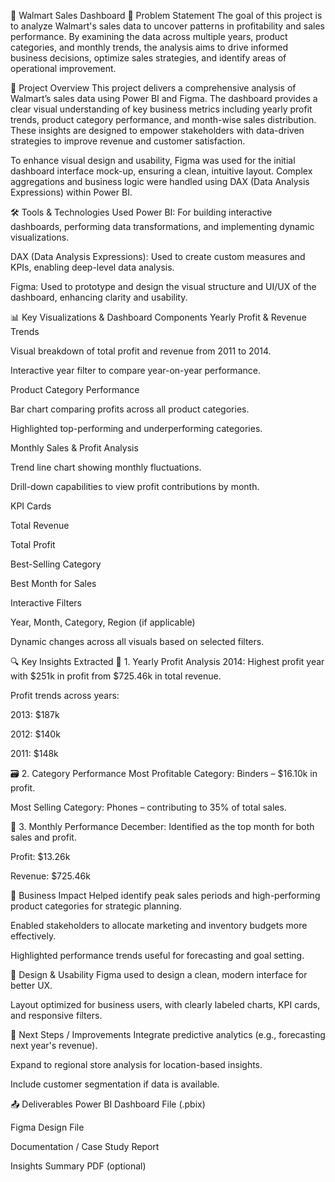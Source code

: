 🏬 Walmart Sales Dashboard
📝 Problem Statement
The goal of this project is to analyze Walmart's sales data to uncover patterns in profitability and sales performance. By examining the data across multiple years, product categories, and monthly trends, the analysis aims to drive informed business decisions, optimize sales strategies, and identify areas of operational improvement.

🚀 Project Overview
This project delivers a comprehensive analysis of Walmart’s sales data using Power BI and Figma. The dashboard provides a clear visual understanding of key business metrics including yearly profit trends, product category performance, and month-wise sales distribution. These insights are designed to empower stakeholders with data-driven strategies to improve revenue and customer satisfaction.

To enhance visual design and usability, Figma was used for the initial dashboard interface mock-up, ensuring a clean, intuitive layout. Complex aggregations and business logic were handled using DAX (Data Analysis Expressions) within Power BI.

🛠 Tools & Technologies Used
Power BI: For building interactive dashboards, performing data transformations, and implementing dynamic visualizations.

DAX (Data Analysis Expressions): Used to create custom measures and KPIs, enabling deep-level data analysis.

Figma: Used to prototype and design the visual structure and UI/UX of the dashboard, enhancing clarity and usability.

📊 Key Visualizations & Dashboard Components
Yearly Profit & Revenue Trends

Visual breakdown of total profit and revenue from 2011 to 2014.

Interactive year filter to compare year-on-year performance.

Product Category Performance

Bar chart comparing profits across all product categories.

Highlighted top-performing and underperforming categories.

Monthly Sales & Profit Analysis

Trend line chart showing monthly fluctuations.

Drill-down capabilities to view profit contributions by month.

KPI Cards

Total Revenue

Total Profit

Best-Selling Category

Best Month for Sales

Interactive Filters

Year, Month, Category, Region (if applicable)

Dynamic changes across all visuals based on selected filters.

🔍 Key Insights Extracted
📅 1. Yearly Profit Analysis
2014: Highest profit year with $251k in profit from $725.46k in total revenue.

Profit trends across years:

2013: $187k

2012: $140k

2011: $148k

🗃️ 2. Category Performance
Most Profitable Category: Binders – $16.10k in profit.

Most Selling Category: Phones – contributing to 35% of total sales.

📆 3. Monthly Performance
December: Identified as the top month for both sales and profit.

Profit: $13.26k

Revenue: $725.46k

🎯 Business Impact
Helped identify peak sales periods and high-performing product categories for strategic planning.

Enabled stakeholders to allocate marketing and inventory budgets more effectively.

Highlighted performance trends useful for forecasting and goal setting.

📐 Design & Usability
Figma used to design a clean, modern interface for better UX.

Layout optimized for business users, with clearly labeled charts, KPI cards, and responsive filters.

🔗 Next Steps / Improvements
Integrate predictive analytics (e.g., forecasting next year's revenue).

Expand to regional store analysis for location-based insights.

Include customer segmentation if data is available.

📤 Deliverables
Power BI Dashboard File (.pbix)

Figma Design File

Documentation / Case Study Report

Insights Summary PDF (optional)
